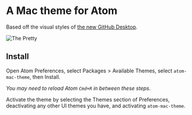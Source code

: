# A Mac theme for Atom

Based off the visual styles of [the new GitHub Desktop](https://github.com/github/desktop).

![The Pretty](https://f.cloud.github.com/assets/1680/1281967/8efe9c38-2f6b-11e3-8545-7a0f1766be85.png)


## Install

Open Atom Preferences, select Packages > Available Themes, select `atom-mac-theme`,
then Install.

*You may need to reload Atom `Cmd+R` in between these steps.*

Activate the theme by selecting the Themes section of Preferences, deactivating
any other UI themes you have, and activating `atom-mac-theme`.
